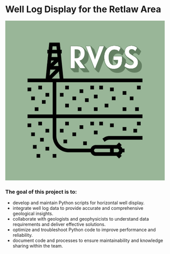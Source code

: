 # Well Log Display for the Retlaw Area

![Icon](./icon/horzwellicon_designed.PNG)

### The goal of this project is to:
- develop and maintain Python scripts for horizontal well display. 
- integrate well log data to provide accurate and comprehensive geological insights. 
- collaborate with geologists and geophysicists to understand data requirements and deliver effective solutions. 
- optimize and troubleshoot Python code to improve performance and reliability. 
- document code and processes to ensure maintainability and knowledge sharing within the team. 

